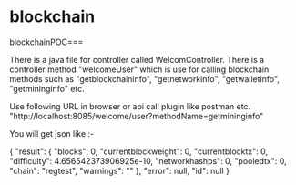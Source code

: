 # blockchain
blockchainPOC===

There is a java file for controller called WelcomController. 
There is a controller method "welcomeUser" which is use for calling blockchain methods such as 
"getblockchaininfo", "getnetworkinfo", "getwalletinfo", "getmininginfo" etc.

Use following URL in browser or api call plugin like postman etc.
"http://localhost:8085/welcome/user?methodName=getmininginfo"

You will get json like :-

{
    "result": {
        "blocks": 0,
        "currentblockweight": 0,
        "currentblocktx": 0,
        "difficulty": 4.656542373906925e-10,
        "networkhashps": 0,
        "pooledtx": 0,
        "chain": "regtest",
        "warnings": ""
    },
    "error": null,
    "id": null
}
